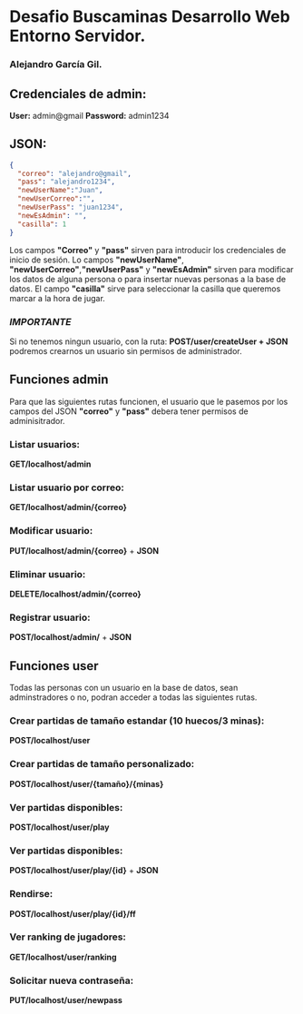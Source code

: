 # Desafio Buscaminas Desarrollo Web Entorno Servidor.
### Alejandro García Gil.

## Credenciales de admin: 
  **User:** admin@gmail
  **Password:** admin1234

## JSON: 
```json
{
  "correo": "alejandro@gmail",
  "pass": "alejandro1234",
  "newUserName":"Juan",
  "newUserCorreo":"",
  "newUserPass": "juan1234",
  "newEsAdmin": "",
  "casilla": 1
}
```
Los campos **"Correo"** y **"pass"** sirven para introducir los credenciales de inicio de sesión.
Lo campos **"newUserName"**, **"newUserCorreo"**,**"newUserPass"** y **"newEsAdmin"** sirven para modificar los datos de alguna persona o para insertar nuevas personas a la base de datos.
El campo **"casilla"** sirve para seleccionar la casilla que queremos marcar a la hora de jugar. 

### ***IMPORTANTE***
Si no tenemos ningun usuario, con la ruta: **POST/user/createUser + JSON** podremos crearnos un usuario sin permisos de administrador. 


## Funciones admin
Para que las siguientes rutas funcionen, el usuario que le pasemos por los campos del JSON **"correo"** y **"pass"** debera tener permisos de adminisitrador.
### Listar usuarios: 
**GET/localhost/admin**
### Listar usuario por correo: 
**GET/localhost/admin/{correo}**
### Modificar usuario: 
**PUT/localhost/admin/{correo}** + **JSON**
### Eliminar usuario: 
**DELETE/localhost/admin/{correo}**
### Registrar usuario: 
**POST/localhost/admin/** + **JSON**

## Funciones user
Todas las personas con un usuario en la base de datos, sean adminstradores o no, podran acceder a todas las siguientes rutas. 
### Crear partidas de tamaño estandar (10 huecos/3 minas): 
**POST/localhost/user**
### Crear partidas de tamaño personalizado: 
**POST/localhost/user/{tamaño}/{minas}**
### Ver partidas disponibles: 
**POST/localhost/user/play**
### Ver partidas disponibles: 
**POST/localhost/user/play/{id}** + **JSON** 
### Rendirse: 
**POST/localhost/user/play/{id}/ff** 
### Ver ranking de jugadores: 
**GET/localhost/user/ranking**
### Solicitar nueva contraseña: 
**PUT/localhost/user/newpass** 
